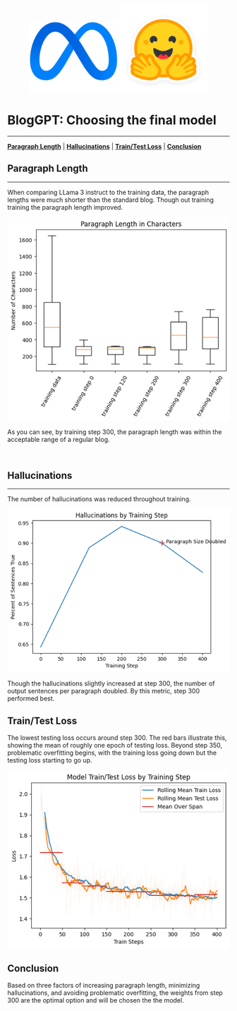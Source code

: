 <div align="center">
    <img src="./images/meta_logo_pad.png" width="200px"></img>
    <img src="./images/huggingface_logo.png" width="200px"></img>
</div>

# BlogGPT: Choosing the final model
***

[**Paragraph Length**](#1)
| [**Hallucinations**](#2)
| [**Train/Test Loss**](#3)
| [**Conclusion**](#4)
<div id='1'></div>

## Paragraph Length
***

When comparing LLama 3 instruct to the training data, the paragraph lengths were much shorter than the standard blog.  Though out training training the paragraph length improved.

![Paragraph Length by Train Step](./images/paragraph_length_by_training_step.png)

As you can see, by training step 300, the paragraph length was within the acceptable range of a regular blog.

<br>
<div id='2'></div>

## Hallucinations
***

The number of hallucinations was reduced throughout training.

![Hallucinations by Train Step](./images/hallucinations_by_training_step.png)


Though the hallucinations slightly increased at step 300, the number of output sentences per paragraph doubled.  By this metric, step 300 performed best.

## Train/Test Loss

The lowest testing loss occurs around step 300. The red bars illustrate this, showing the mean of roughly one epoch of testing loss.  Beyond step 350, problematic overfitting begins, with the training loss going down but the testing loss starting to go up.

![Train/Test Loss](./images/model_train_test_loss_by_training_step.png)


## Conclusion

Based on three factors of increasing paragraph length, minimizing hallucinations, and avoiding problematic overfitting, the weights from step 300 are the optimal option and will be chosen the the model.